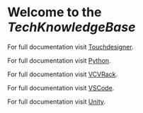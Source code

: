 # Welcome to the *TechKnowledgeBase*

For full documentation visit [Touchdesigner](./topics/TouchDesigner/TouchDesigner.md).


For full documentation visit [Python](./topics/Python/index.md).

For full documentation visit [VCVRack](./topics/VCVRack/index.md).

For full documentation visit [VSCode](./topics/VSCode/index.md).

For full documentation visit [Unity](./topics/Unity/index.md).


